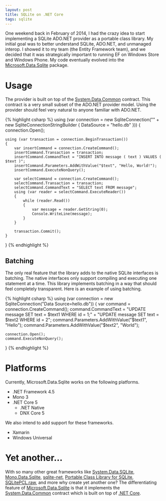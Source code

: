 ```yaml
---
layout: post
title: SQLite on .NET Core
tags: sqlite
---
```


One weekend back in February of 2014, I had the crazy idea to start implementing a SQLite ADO.NET provider as a portable class
library. My initial goal was to better understand SQLite, ADO.NET, and unmanaged interop. I showed it to my team (the Entity
Framework team), and we decided that it was strategically important to running EF on Windows Store and Windows Phone. My code
eventually evolved into the [Microsoft.Data.Sqlite][1] package.

Usage
=====
The provider is built on top of the [System.Data.Common][2] contract. This contract is a very small subset of the ADO.NET provider
model. Using the provider should feel very natural to anyone familiar with ADO.NET.

{% highlight csharp %}
using (var connection = new SqliteConnection("" +
    new SqliteConnectionStringBuilder
    {
        DataSource = "hello.db"
    }))
{
    connection.Open();

    using (var transaction = connection.BeginTransaction())
    {
        var insertCommand = connection.CreateCommand();
        insertCommand.Transaction = transaction;
        insertCommand.CommandText = "INSERT INTO message ( text ) VALUES ( $text )";
        insertCommand.Parameters.AddWithValue("$text", "Hello, World!");
        insertCommand.ExecuteNonQuery();

        var selectCommand = connection.CreateCommand();
        selectCommand.Transaction = transaction;
        selectCommand.CommandText = "SELECT text FROM message";
        using (var reader = selectCommand.ExecuteReader())
        {
            while (reader.Read())
            {
                var message = reader.GetString(0);
                Console.WriteLine(message);
            }
        }

        transaction.Commit();
    }
}
{% endhighlight %}

Batching
--------
The only real feature that the library adds to the native SQLite interfaces is batching. The native interfaces only support
compiling and executing one statement at a time. This library implements batching in a way that should feel completely
transparent. Here is an example of using batching.

{% highlight csharp %}
using (var connection = new SqliteConnection("Data Source=hello.db"))
{
    var command = connection.CreateCommand();
    command.CommandText =
        "UPDATE message SET text = $text1 WHERE id = 1;" +
        "UPDATE message SET text = $text2 WHERE id = 2";
    command.Parameters.AddWithValue("$text1", "Hello");
    command.Parameters.AddWithValue("$text2", "World");

    connection.Open();
    command.ExecuteNonQuery();
}
{% endhighlight %}

Platforms
=========
Currently, Microsoft.Data.Sqlite works on the following platforms.

- .NET Framework 4.5
- Mono 3
- .NET Core 5
    - .NET Native
    - DNX Core 5

We also intend to add support for these frameworks.

- Xamarin
- Windows Universal

Yet another...
==============
With so many other great frameworks like [System.Data.SQLite][3], [Mono.Data.Sqlite][4], [sqlite-net][5], [Portable Class Library
for SQLite][6], [SQLitePCL.raw][7], and more why create yet another one? The differentiating feature of [Microsoft.Data.Sqlite][1] is
that it implements the [System.Data.Common][2] contract which is built on top of [.NET Core][8].


  [1]: https://github.com/aspnet/DataCommon.SQLite
  [2]: http://www.nuget.org/packages/System.Data.Common
  [3]: http://system.data.sqlite.org
  [4]: http://www.mono-project.com/docs/database-access/providers/sqlite/
  [5]: https://github.com/praeclarum/sqlite-net
  [6]: http://sqlitepcl.codeplex.com/
  [7]: https://github.com/ericsink/SQLitePCL.raw
  [8]: http://blogs.msdn.com/b/dotnet/archive/2014/12/04/introducing-net-core.aspx
